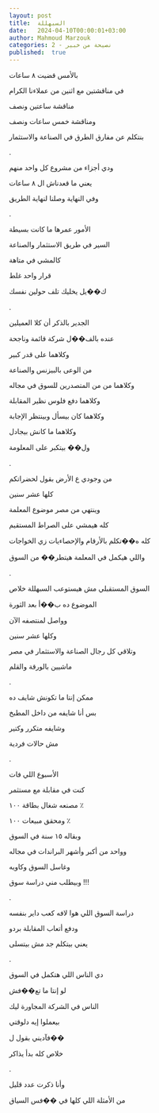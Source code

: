 ```yaml
---
layout: post
title:  السبهللة
date:   2024-04-10T00:00:01+03:00
author: Mahmoud Marzouk
categories: 2 - نصيحة من خبير
published:  true
---
```

بالأمس قضيت ٨ ساعات

في مناقشتين مع اثنين من عملاءنا الكرام

مناقشة ساعتين ونصف

ومناقشة خمس ساعات ونصف

بنتكلم عن مفارق الطرق في الصناعة والاستثمار

.

ودي أجزاء من مشروع كل واحد منهم

يعني ما قعدناش ال ٨ ساعات

وفي النهاية وصلنا لنهاية الطريق

.

الأمور عمرها ما كانت بسيطة

السير في طريق الاستثمار والصناعة

كالمشي في متاهة

قرار واحد غلط

ك��يل يخليك تلف حولين نفسك

.

الجدير بالذكر أن كلا العميلين

عنده بالف��ل شركة قائمة وناجحة

وكلاهما على قدر كبير

من الوعى بالبيزنس والصناعة

وكلاهما من من المتصدرين للسوق في مجاله

وكلاهما دفع فلوس نظير المقابلة

وكلاهما كان بيسأل وبينتظر الإجابة

وكلاهما ما كانش بيجادل

ول�� بيتكبر على المعلومة

.

من وجودي ع الأرض بقول لحضراتكم

كلها عشر سنين

وينتهي من مصر موضوع المعلمة

كله هيمشي على الصراط المستقيم

كله ه��تكلم بالأرقام والإحصاءيات زي الخواجات

واللي هيكمل في المعلمة هيتطر�� من السوق

.

السوق المستقبلي مش هيستوعب السبهللة خلاص

الموضوع ده ب��أ بعد الثورة

وواصل لمنتصفه الآن

وكلها عشر سنين

وتلاقي كل رجال الصناعة والاستثمار في مصر

ماشيين بالورقة والقلم

.

ممكن إنتا ما تكونش شايف ده

بس أنا شايفه من داخل المطبخ

وشايفه متكرر وكتير

مش حالات فردية

.

الأسبوع اللي فات

كنت في مقابلة مع مستثمر

مصنعه شغال بطاقة ١٠٠ ٪

ومحقق مبيعات ١٠٠ ٪

وبقاله ١٥ سنة في السوق

وواحد من أكبر وأشهر البراندات في مجاله

وغاسل السوق وكاويه

وبيطلب مني دراسة سوق !!!

.

دراسة السوق اللي هوا لافه كعب داير بنفسه

ودفع أتعاب المقابلة بردو

يعني بيتكلم جد مش بيتسلى

.

دي الناس اللي هتكمل في السوق

لو إنتا ما تع��فش

الناس في الشركة المجاورة ليك

بيعملوا إيه دلوقتي

فآديني بقول ل��

خلاص كله بدأ يذاكر

.

وأنا ذكرت عدد قليل

من الأمثلة اللي كلها في ��فس السياق

